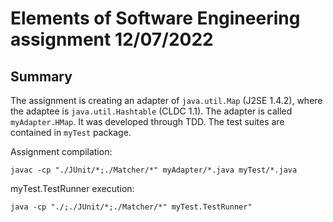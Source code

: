 # Elements of Software Engineering assignment 12/07/2022

## Summary
The assignment is creating an adapter of ```java.util.Map``` (J2SE 1.4.2), where the adaptee is ```java.util.Hashtable``` (CLDC 1.1).
The adapter is called ```myAdapter.HMap```. It was developed through TDD. The test suites are contained in ```myTest``` package.

Assignment compilation:

```javac -cp "./JUnit/*;./Matcher/*" myAdapter/*.java myTest/*.java```

myTest.TestRunner execution:

```java -cp "./;./JUnit/*;./Matcher/*" myTest.TestRunner"```
